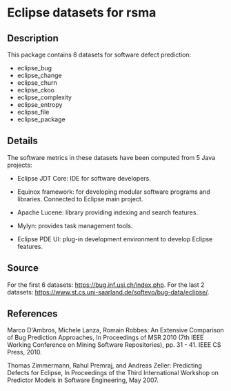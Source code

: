 # Eclipse datasets for rsma

## Description
This package contains 8 datasets for software defect prediction: 
- eclipse_bug 
- eclipse_change 
- eclipse_churn 
- eclipse_ckoo 
- eclipse_complexity 
- eclipse_entropy 
- eclipse_file 
- eclipse_package 

## Details
The software metrics in these datasets have been computed from 5 Java projects:

- Eclipse JDT Core: IDE for software developers.

- Equinox framework: for developing modular software programs and libraries. Connected to Eclipse main project.

- Apache Lucene: library providing indexing and search features.

- Mylyn: provides task management tools.

- Eclipse PDE UI: plug-in development environment to develop Eclipse features.

## Source
For the first 6 datasets: https://bug.inf.usi.ch/index.php. 
For the last 2 datasets: https://www.st.cs.uni-saarland.de/softevo/bug-data/eclipse/.

## References
Marco D'Ambros, Michele Lanza, Romain Robbes: An Extensive Comparison of Bug Prediction Approaches, In Proceedings of MSR 2010 (7th IEEE Working Conference on Mining Software Repositories), pp. 31 - 41. IEEE CS Press, 2010.

Thomas Zimmermann, Rahul Premraj, and Andreas Zeller: Predicting Defects for Eclipse, In Proceedings of the Third International Workshop on Predictor Models in Software Engineering, May 2007.

